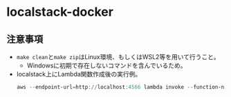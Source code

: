 # localstack-docker

## 注意事項
- `make clean`と`make zip`はLinux環境、もしくはWSL2等を用いて行うこと。
  - Windowsに初期で存在しないコマンドを含んでいるため。
- localstack上にLambda関数作成後の実行例。
  ```powershell
  aws --endpoint-url=http://localhost:4566 lambda invoke --function-name hello_lambda --cli-binary-format raw-in-base64-out ./result/response.json
  ```